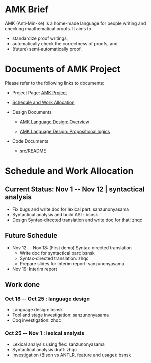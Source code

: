 # AMK Brief
AMK (Anti-Min-Ke) is a home-made language for people writing and checking maathematical proofs. It aims to
- standardize proof writings, 
- automatically check the correctness of proofs, and
- (future) semi-automatically proof.

# Documents of AMK Project
Please refer to the following links to documents:

- Project Page: [AMK Project](https://bsnsk.github.io/AMK)

- [Schedule and Work Allocation](#schedule)

- Design Documents

	- [AMK Language Design: Overview](docs/language_design.md)

	- [AMK Language Design: Propositional logics](docs/ld_propositional_logics.md)

- Code Documents
	
	- [src/README](src/README.md)

<h1 id="schedule"> Schedule and Work Allocation</h1>

## Current Status: Nov 1 -- Nov 12 | syntactical analysis

- Fix bugs and write doc for lexical part: sanzunonyasama
- Syntactical analysis and build AST: bsnsk
- Design Syntax-directed translation and write doc for that: zhqc

## Future Schedule

- Nov 12 -- Nov 18: (First demo) Syntax-directed translation
	- Write doc for syntactical part: bsnsk
	- Syntax-directed translation: zhqc
	- Prepare slides for interim report: sanzunonyasama
- Nov 19: Interim report

## Work done
### Oct 18 -- Oct 25 : language design

- Language design: bsnsk
- Tool and stage investigation: sanzunonyasama
- Coq investigation: zhqc

### Oct 25 -- Nov 1 : lexical analysis

- Lexical analysis using flex: sanzunonyasama
- Syntactical analysis draft: zhqc
- Investigation (Bison vs ANTLR, feature and usage): bsnsk

